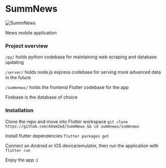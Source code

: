 # SummNews
![SummNews](https://i.imgur.com/tHwASmH.png)

News mobile application

### Project overview
`/py/` holds python codebase for maintaining web scraping and database updating

`/server/` holds node.js express codebase for serving more advanced data in the future

`/summnews/` holds the frontend Flutter codebase for the app

Firebase is the database of choice

### Installation

Clone the repo and move into Flutter workspace
`git clone https://github.com/AdamZed/SummNews && cd summnews/summnews`

Install flutter dependencies
`flutter packages get`

Connect an Android or iOS device/emulator, then run the application with
`flutter run`

Enjoy the app :)